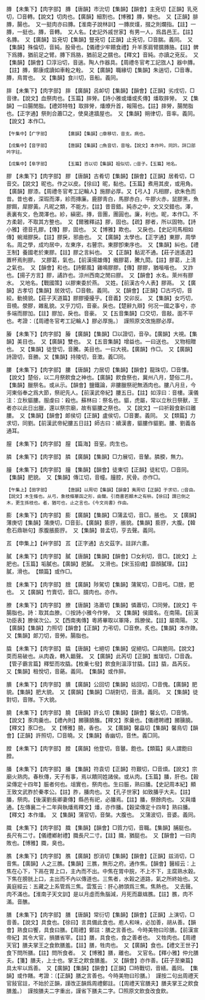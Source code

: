 <!-- { "loadSidebar": true } -->
膞	【未集下】【肉字部】	膞	【唐韻】市沇切【集韻】【韻會】主兗切【正韻】乳兗切，□音轉。【說文】切肉也。【廣韻】細割也。【博雅】膞，臠也。　又【正韻】腓膞，腸也。　又一挺肉亦曰膞。【淮南子說林訓】一膞炭熯，掇之則爛指。【註】一膞，一挺也。膞，音轉。　又人名。【史記外戚世家】有男一人，爲昌邑王。【註】名膞。　又【廣韻】旨兗切【集韻】豎兗切【正韻】止兗切，□音腨。義同。　又【集韻】殊倫切，音純。股骨也。【儀禮少牢饋食禮】升羊豕肩臂臑膞胳。【註】髀下爲膞，猶前足之臂。膞下爲胳，猶前足之臑也。【釋文】音純。亦讀之兗反。　又【集韻】【韻會】□淳沿切，音遄。陶人作器具。【周禮冬官考工記旊人】器中膞。【註】膞，鄭康成讀如車輇之輇。　又【廣韻】職緣切【集韻】朱遄切，□音專。膞，鳥胃也。　又【集韻】食川切，音船。義同。

膟	【未集下】【肉字部】	膟	【廣韻】呂卹切【集韻】【韻會】【正韻】劣戌切，□音律。【說文】血祭肉也。【玉篇】膟膋。【詩小雅或燔或炙傳】燔取膟膋。　又【集韻】一曰腸閒脂。【禮郊特牲】取膟膋，燔爎升首，報陽也。【註】膟膋，腸閒脂也。【正字通】祭則合蕭□之，使臭達牆屋也。　又【集韻】朔律切，音率。義同。　【說文】本作□。

	【午集中】【疒字部】		【廣韻】【集韻】□章移切，音支。病也。

	【戌集中】【音字部】		【唐韻】【集韻】□魚音切，音唫。【說文】本作吟。同訡。詳口部吟字註。

	【戌集中】【阜字部】		【玉篇】咨以切【集韻】祖似切，□音子。【玉篇】地名。

膠	【未集下】【肉字部】	膠	【唐韻】古肴切【集韻】【韻會】【正韻】居肴切，□音交。【說文】昵也。作之以皮。【徐曰】昵，黏也。【玉篇】煮用其皮，或用角。【廣韻】膠漆。【周禮冬官考工記輪人】施膠必厚。又【弓人】凡相膠，欲朱色而昔。昔也者，深瑕而澤，紾而摶廉。鹿膠靑白，馬膠赤白，牛膠火赤，鼠膠黑，魚膠餌，犀膠黃。凡昵之類，不能方。【註】昔音錯。純赤之中，文又交錯也。澤，表裏有文，色潤澤也。紾，縝密。摶，音團，團圓也。廉，利也。昵，本作□。不方柔韌，不取其方整也。　又【爾雅釋詁】膠，固也。【疏】膠者，所以固物。【詩小雅】德音孔膠。【傳】膠，固也。　又【博雅】欺也。　又戾也。【史記司馬相如傳】蜿灗膠戾。【註】膠戾，邪曲也。　又【廣韻】太學也。【正字通】東膠，周學名。周之學，成均居中，左東序，右瞽宗。東膠卽東序也。　又【集韻】糾也。【禮王制】養國老於東膠。【註】膠之言糾也。　又【正韻】黏泥不通。【莊子逍遙遊】置杯焉則膠。　又膠葛，氣也。【前漢揚雄傳】撠膠葛，騰九閎。【註】膠葛，上淸之氣也。　又【韻會】和也。【詩鄭風】雞鳴膠膠。【傳】膠膠，猶喈喈也。　又詐也。【揚子方言】膠，譎詐也。涼州西南之閒曰膠。　又【韻會】水名。萊州有膠水。　又地名。【戰國策】以膠東委於燕。　又姓。【前漢古今人表】膠鬲。　又【廣韻】古孝切【集韻】居效切，□音敎。義同。　又【韻會】【正韻】□古巧切，音絞。動撓貌。【莊子天道篇】膠膠擾擾乎。【音義】交卯反。　又【集韻】女巧切，音橈。澩膠，雜亂貌。又乎刀切，音豪。戾也。【楚辭九辯】何况一國之事兮，亦多端而膠加。【註】膠加，戾也。音豪。　又【五音集韻】口交切，音敲。面不平也。考證：〔【周禮冬官考工記輪人】膠必厚施。〕　謹照原文改施膠必厚。 

膡	【未集下】【肉字部】	膡	【廣韻】【集韻】□以證切，音孕。【廣韻】大視。【集韻】美目也。　又【廣韻】雙也。　又【五音集韻】增益也。一曰送也。　又物相贈也。　又【集韻】徒登切，音騰。美目也。一曰大視。【廣韻】作□。　又【廣韻】詩證切，音勝。又【集韻】持陵切，音澂。義□同。

膢	【未集下】【肉字部】	膢	【唐韻】力居切【集韻】【韻會】龍珠切，□音慺。【說文】楚俗，以二月祭飮食之神也。【廣韻】飮食祭也，冀州八月，楚俗二月。【集韻】臘祭名。或从示。【韻會】鹽鐵論，非膢臘祭祀無酒肉也。膢八月旦，今河東俗奉之爲大節，祭祀先人。【前漢武帝紀】膢五日。【註】如淳曰：音樓。漢儀注：立秋貙膢。服虔曰：殺也。蘇林曰：祭名也。貙，虎屬，常以立秋日祭獸，王者亦以此日出臘，還以祭宗廟，故有貙膢之祭也。　又【說文】一曰祈穀食新曰離膢。　又【集韻】【韻會】郞侯切【正韻】盧侯切，□音婁。義同。　又【類篇】力求切，同劉。【前漢武帝紀膢五日註】師古曰：續漢書，貙膢作貙劉。膢、劉義各通耳。

膣	【未集下】【肉字部】	膣	【篇海】音窒。肉生也。

膦	【未集下】【肉字部】	膦	【廣韻】【集韻】□力展切，音輦。膦腝，無力。

膧	【未集下】【肉字部】	膧	【集韻】【韻會】徒東切【正韻】徒紅切，□音同。【集韻】肥貌。　又【集韻】傳江切，音幢。膧腔，尻骨。亦作□。

	【午集上】【田字部】		【唐韻】以周切【集韻】【韻會】夷周切【正韻】于求切，□音由。【說文】木生條也。从弓，象枝條華函之形，由聲。引商書若顚木之有枿。【徐曰】謂已倒之木，更生孫枝也。者，猶可也，止之言也。《今文尚書》作由。

膨	【未集下】【肉字部】	膨	【廣韻】【集韻】□蒲孟切，音□。脹也。　又【廣韻】薄庚切【集韻】蒲庚切，□音彭。【廣韻】膨脝，脹貌。【集韻】膨脝，大腹。【韓愈石鼎聮句】豕腹脹膨脝。　又【集韻】普孟切，亨去聲。義同。

茊	【申集上】【艸字部】	茊	【正字通】古文茲字。註詳六畫。

膩	【未集下】【肉字部】	膩	【唐韻】【集韻】【韻會】□女利切，音□。【說文】上肥也。【玉篇】垢膩也。【廣韻】肥膩。　又滑也。【宋玉招魂】靡顏膩理。【註】膩，滑也。　【類篇】或作□。

膪	【未集下】【肉字部】	膪	【廣韻】陟駕切【集韻】蒲駕切，□音吒。□膪，肥也。　又【廣韻】竹賣切，音□。腏肉也。亦作。

膫	【未集下】【肉字部】	膫	【唐韻】洛蕭切【集韻】憐蕭切，□同膋。【說文】牛腸脂也。詩：取其血膫。◎按詩小雅今作膋。　又【集韻】侯國名。在南陽。【前漢功臣表】膫侯次公。又【西南夷傳】粵將畢取以軍降，爲膫侯。【註】屬南陽。　又【廣韻】【集韻】力照切【韻會】【正韻】力弔切，□音尞。炙也。【集韻】本作爒。　又【集韻】郞刀切，音勞。腸脂也。

膬	【未集下】【肉字部】	膬	【唐韻】七絕切【集韻】促絕切。□與脆同。【說文】耎而易破也。从肉毳，轉入龤聲。　又【廣韻】此芮切【正韻】蚩瑞切，□音毳。【管子霸言篇】釋堅而攻膬。【枚乗七發】飮食則溫淳甘膬。【註】膬，昌芮反。　又【集韻】租悅切，音蕝。義同。　【集韻】或作脺。

膭	【未集下】【肉字部】	膭	【廣韻】公回切【集韻】姑回切，□音傀。【廣韻】肥貌。【集韻】肥大貌。　又【廣韻】【集韻】□胡對切，音潰。義同。　又【集韻】徒對切，音隊。下大貌。

膮	【未集下】【肉字部】	膮	【唐韻】許幺切【集韻】【韻會】馨幺切，□音憢。【說文】豕肉羹也。【禮內則】膷臐膮醢。【釋文】豕羹也。【儀禮聘禮】膷臐膮。【釋文】豕□也。　又【博雅】膮，香也。　又【廣韻】馨皛切【集韻】馨鳥切【韻會】【正韻】許照切，□音曉。又【集韻】香幽切，音烋。義□同。

膯	【未集下】【肉字部】	膯	【廣韻】他登切，音鼟。飽也。【類篇】吳人謂飽曰膯。

膰	【未集下】【肉字部】	膰	【集韻】符袁切【正韻】符艱切，□音煩。【說文】宗廟火熟肉。春秋傳，天子有事，焉以饋同姓諸侯。或从肉。【玉篇】膰，肝也。【穀梁傳定十四年】脤者何也。俎實也，祭肉也。生曰脤，熟曰膰。【史記周本紀】顯王致文武胙於秦孝公。【註】胙，膰肉也。又【孔子世家】如致膰乎大夫。【註】膰，祭肉。【後漢劉長卿妻傳】縣邑有祀，必膰焉。【註】膰，祭餘肉也。　又與燔通。【左傳襄二十二年與執燔焉釋文】燔，亦作膰。【穀梁傳定十四年】熟曰膰。【釋文】本作燔。　又【集韻】蒲官切，音槃。大腹也。　又蒲波切，音婆。義同。

膱	【未集下】【肉字部】	膱	【集韻】【韻會】□質力切，音職。【集韻】脯脡也。長尺有二寸。【儀禮鄕射禮】膱長尺二寸。【註】膱，猶脡也。　又【韻會】一曰肉敗也。【博雅】膱，臭也。

膲	【未集下】【肉字部】	膲	【廣韻】卽消切【集韻】【韻會】【正韻】兹消切，□音焦。【廣韻】人之三膲。【集韻】三膲，無形之府。通作焦。【韻會】醫經云：上焦在心下，下鬲在胃上口，主內而不出。中焦在胃中脘，不上不下，主腐熟水穀。下焦在膀胱上口，主出而不內以傳道也。三焦者，水榖之道路，氣之所終始也。又黃庭經云：五藏之上系管爲三焦。雲笈云：肝心肺頭爲三焦。焦熱也。　又去聲。肉不滿也。【淮南子天文訓】是以月虛而魚腦減，月死而蠃蛖膲。【註】膲，肉不滿。音醮。

膳	【未集下】【肉字部】	膳	【唐韻】常衍切【集韻】【韻會】【正韻】上演切，□音善。【說文】具食也。【徐曰】言具備此食也。庖人和味，必加善，胡从善。【韻會】熟食曰饗，具食曰膳。【周禮】鄭註：膳之言善也。今時美物曰珍膳。【前漢宣帝紀】其令大官，損膳省宰。【註】膳，具食也，食之善者也。　又牲肉也。【周禮天官】膳夫掌王之食飲膳羞。【註】膳，牲肉也。　又【廣韻】食也。【禮文王世子】食下問所膳。【註】問所食者。　又【博雅】膳，離也。　又官名。【釋小雅】仲允膳夫。【箋】膳夫，上士也。掌王之飮食膳羞。　又【韻會】亦作善。【莊子至樂篇】具太牢以爲善。　又【廣韻】【集韻】【韻會】【正韻】□時戰切，音繕。義同。　【集韻】或作饍。考證：〔【正韻】膳之言善也。今時美物曰珍膳。〕　謹按二句出周禮天官敍官註，不始於正韻，謹改正韻爲周禮鄭註。〔【周禮天官膳夫】膳夫掌王之飮食膳羞。〕　謹按膳夫二字重出，謹省下膳夫二字。□照原文飲食改食飲。 

